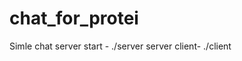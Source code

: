 # chat_for_protei
Simle chat 
server start - ./server <ip> <port>
server client- ./client <ip> <port>
